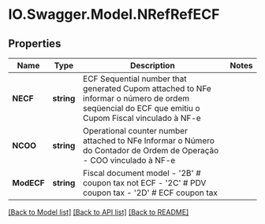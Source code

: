 # IO.Swagger.Model.NRefRefECF
## Properties

Name | Type | Description | Notes
------------ | ------------- | ------------- | -------------
**NECF** | **string** | ECF Sequential number that generated Cupom attached to NFe informar o número de ordem seqüencial do ECF que emitiu o Cupom Fiscal vinculado à NF-e  | 
**NCOO** | **string** | Operational counter number attached to NFe Informar o Número do Contador de Ordem de Operação - COO vinculado à NF-e  | 
**ModECF** | **string** | Fiscal document model - &#39;2B&#39; # coupon tax not ECF - &#39;2C&#39; # PDV coupon tax - &#39;2D&#39; # ECF coupon tax  | 

[[Back to Model list]](../README.md#documentation-for-models) [[Back to API list]](../README.md#documentation-for-api-endpoints) [[Back to README]](../README.md)

